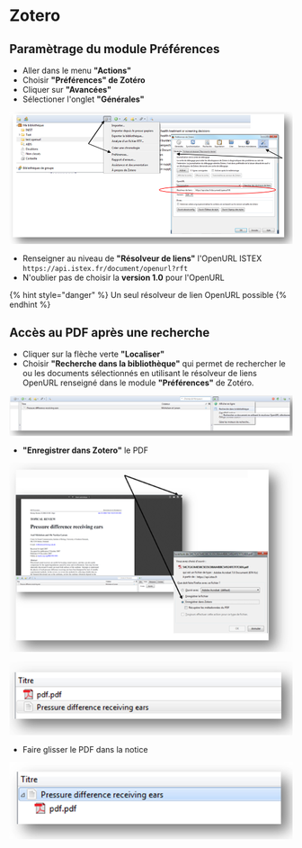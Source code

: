 # Zotero

## Paramètrage du module Préférences

* Aller dans le menu **"Actions"**
* Choisir **"Préférences" de Zotéro**
* Cliquer sur **"Avancées"**
* Sélectioner l'onglet **"Générales"**

![](../../.gitbook/assets/zotero1.png)

* Renseigner au niveau de **"Résolveur de liens"** l'OpenURL ISTEX `https://api.istex.fr/document/openurl?rft`
* N'oublier pas de choisir la **version 1.0** pour l'OpenURL

{% hint style="danger" %}
Un seul résolveur de lien OpenURL possible
{% endhint %}

## Accès au PDF après une recherche

* Cliquer sur la flèche verte **"Localiser"**
* Choisir **"Recherche dans la bibliothèque"** qui permet de rechercher le ou les documents sélectionnés en utilisant le résolveur de liens OpenURL renseigné dans le module **"Préférences"** de Zotéro. 

![](../../.gitbook/assets/zotero2.png)

* **"Enregistrer dans Zotero"** le PDF

![](../../.gitbook/assets/zotero3%20%281%29.png)

![](../../.gitbook/assets/zotero4%20%281%29.PNG)

* Faire glisser le PDF dans la notice

![](../../.gitbook/assets/zotero5%20%281%29.PNG)

